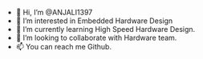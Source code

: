 - 👋 Hi, I’m @ANJALI1397
- 👀 I’m interested in Embedded Hardware Design
- 🌱 I’m currently learning High Speed Hardware Design.
- 💞️ I’m looking to collaborate with Hardware team.
- 📫 You can reach me Github.

<!---
ANJALI1397/ANJALI1397 is a ✨ special ✨ repository because its `README.md` (this file) appears on your GitHub profile.
You can click the Preview link to take a look at your changes.
--->
